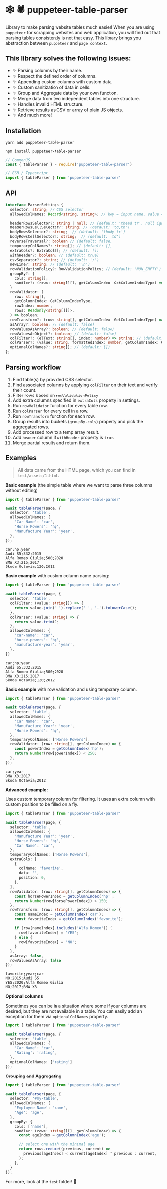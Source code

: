 # 🕸 🕷 puppeteer-table-parser 

Library to make parsing website tables much easier! 
When you are using `puppeteer` for scrapping websites and web application, you will find out that parsing tables consistently is not that easy.
This library brings you abstraction between `puppeteer` and `page context`.

## This library solves the following issues:

- ✨ Parsing columns by their name.
- ✨ Respect the defined order of columns.
- ✨ Appending custom columns with custom data.
- ✨ Custom sanitization of data in cells.
- ✨ Group and Aggregate data by your own function.
- ✨ Merge data from two independent tables into one structure.
- ✨ Handles invalid HTML structure.
- ✨ Retrieve results as CSV or array of plain JS objects.
- ✨ And much more!

## Installation

```shell
yarn add puppeteer-table-parser
```
```shell
npm install puppeteer-table-parser
```

```typescript
// CommonJS
const { tableParser } = require('puppeteer-table-parser')

// ESM / Typescript
import { tableParser } from 'puppeteer-table-parser'
```

## API

```typescript
interface ParserSettings {
  selector: string; // CSS selector
  allowedColNames: Record<string, string>; // key = input name, value = output name)

  headerRowsSelector?: string | null; // (default: 'thead tr', null ignores table's header selection)
  headerRowsCellSelector?: string; // (default: 'td,th')
  bodyRowsSelector?: string;  // (default: 'tbody tr')
  bodyRowsCellSelector?: string;  // (default: 'td')
  reverseTraversal?: boolean // (default: false)
  temporaryColNames?: string[]; // (default: []) 
  extraCols?: ExtraCol[]; // (default: [])
  withHeader?: boolean; // (default: true)
  csvSeparator?: string; // (default: ';')
  newLine?: string; // (default: '\n')
  rowValidationPolicy?: RowValidationPolicy; // (default: 'NON_EMPTY')
  groupBy?: {
    cols: string[];
    handler?: (rows: string[][], getColumnIndex: GetColumnIndexType) => string[];
  }
  rowValidator: (
    row: string[],
    getColumnIndex: GetColumnIndexType,
    rowIndex: number,
    rows: Readonly<string[][]>,
  ) => boolean;
  rowTransform?: (row: string[], getColumnIndex: GetColumnIndexType) => void;
  asArray?: boolean; // (default: false)
  rowValuesAsArray?: boolean; // (default: false)
  rowValuesAsObject?: boolean; // (default: false)
  colFilter?: (elText: string[], index: number) => string; // (default: (txt: string) => txt.join(' '))
  colParser?: (value: string, formattedIndex: number, getColumnIndex: GetColumnIndexType) => string; // (default: (txt: string) => txt.trim())
  optionalColNames?: string[]; // (default: [])
};
```

## Parsing workflow

1. Find table(s) by provided CSS selector.
2. Find associated columns by applying `colFilter` on their text and verify their count.
3. Filter rows based on `rowValidationPolicy`
4. Add extra columns specified in `extraCols` property in settings.
5. Run `rowValidator` function for every table row.
6. Run `colParser` for every cell in a row.
7. Run `rowTransform` function for each row.
8. Group results into buckets (`groupBy.cols`) property and pick the aggregated rows.
9. Add processed row to a temp array result. 
10. Add `header` column if `withHeader` property is `true`.
11. Merge partial results and return them.

## Examples

> All data came from the HTML page, which you can find in `test/assets/1.html`.

**Basic example** (the simple table where we want to parse three columns without editing)

```typescript
import { tableParser } from 'puppeteer-table-parser'

await tableParser(page, {
  selector: 'table',
  allowedColNames: {
    'Car Name': 'car',
    'Horse Powers': 'hp',
    'Manufacture Year': 'year',
  },
});
```

```csv
car;hp;year
Audi S5;332;2015
Alfa Romeo Giulia;500;2020
BMW X3;215;2017
Skoda Octavia;120;2012
```

**Basic example** with custom column name parsing:

```typescript
import { tableParser } from 'puppeteer-table-parser'

await tableParser(page, {
  selector: 'table',
  colFilter: (value: string[]) => {
    return value.join(' ').replace(' ', '-').toLowerCase();
  },
  colParser: (value: string) => {
    return value.trim();
  },
  allowedColNames: {
    'car-name': 'car',
    'horse-powers': 'hp',
    'manufacture-year': 'year',
  },
})
```

```csv
car;hp;year
Audi S5;332;2015
Alfa Romeo Giulia;500;2020
BMW X3;215;2017
Skoda Octavia;120;2012
```

**Basic example** with row validation and using temporary column.

```typescript
import { tableParser } from 'puppeteer-table-parser'

await tableParser(page, {
  selector: 'table',
  allowedColNames: {
    'Car Name': 'car',
    'Manufacture Year': 'year',
    'Horse Powers': 'hp',
  },
  temporaryColNames: ['Horse Powers'],
  rowValidator: (row: string[], getColumnIndex) => {
    const powerIndex = getColumnIndex('hp');
    return Number(row[powerIndex]) < 250;
  },
});
```

```csv
car;year
BMW X3;2017
Skoda Octavia;2012
```

**Advanced example:**

Uses custom temporary column for filtering. It uses an extra column with custom 
position to be filled on a fly.

```typescript
import { tableParser } from 'puppeteer-table-parser'

await tableParser(page, {
  selector: 'table',
  allowedColNames: {
    'Manufacture Year': 'year',
    'Horse Powers': 'hp',
    'Car Name': 'car',
  },
  temporaryColNames: ['Horse Powers'],
  extraCols: [
    {
      colName: 'favorite',
      data: '',
      position: 0,
    },
  ],
  rowValidator: (row: string[], getColumnIndex) => {
    const horsePowerIndex = getColumnIndex('hp');
    return Number(row[horsePowerIndex]) > 150;
  },
  rowTransform: (row: string[], getColumnIndex) => {
    const nameIndex = getColumnIndex('car');
    const favoriteIndex = getColumnIndex('favorite');

    if (row[nameIndex].includes('Alfa Romeo')) {
      row[favoriteIndex] = 'YES';
    } else {
      row[favoriteIndex] = 'NO';
    }
  },
  asArray: false,
  rowValuesAsArray: false
});
```

```csv
favorite;year;car
NO;2015;Audi S5
YES;2020;Alfa Romeo Giulia
NO;2017;BMW X3
```

**Optional columns**

Sometimes you can be in a situation where some if
your columns are desired, but they are not available in a table.
You can easily add an exception for them via `optionalColNames` property.

```typescript
import { tableParser } from 'puppeteer-table-parser'

await tableParser(page, {
  selector: 'table',
  allowedColNames: {
    'Car Name': 'car',
    'Rating': 'rating',
  },
  optionalColNames: ['rating']
});
```

**Grouping and Aggregating**
```typescript
import { tableParser } from 'puppeteer-table-parser'

await tableParser(page, {
  selector: '#my-table',
  allowedColNames: {
    'Employee Name': 'name',
    'Age': 'age',
  },
  groupBy: {
    cols: ['name'],
    handler: (rows: string[][], getColumnIndex) => {
      const ageIndex = getColumnIndex('age');

      // select one with the minimal age
      return rows.reduce((previous, current) =>
        previous[ageIndex] < current[ageIndex] ? previous : current,
      );
    },
  }
});
```

For more, look at the `test` folder! 🙈

